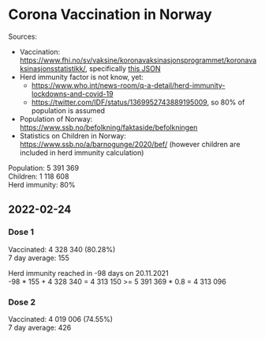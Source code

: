 # Corona Vaccination in Norway

Sources:

- Vaccination: <https://www.fhi.no/sv/vaksine/koronavaksinasjonsprogrammet/koronavaksinasjonsstatistikk/>, specifically [this JSON](https://www.fhi.no/api/chartdata/api/99119)
- Herd immunity factor is not know, yet:
  - <https://www.who.int/news-room/q-a-detail/herd-immunity-lockdowns-and-covid-19>
  - <https://twitter.com/IDF/status/1369952743889195009>, so 80% of population is assumed
- Population of Norway: <https://www.ssb.no/befolkning/faktaside/befolkningen>
- Statistics on Children in Norway: https://www.ssb.no/a/barnogunge/2020/bef/ (however children are included in herd immunity calculation)

Population: 5 391 369  
Children: 1 118 608  
Herd immunity: 80%  

## 2022-02-24

### Dose 1

Vaccinated: 4 328 340 (80.28%)  
7 day average: 155

Herd immunity reached in -98 days on 20.11.2021  
-98 * 155 + 4 328 340 = 4 313 150 >= 5 391 369 * 0.8 = 4 313 096

### Dose 2

Vaccinated: 4 019 006 (74.55%)  
7 day average: 426


